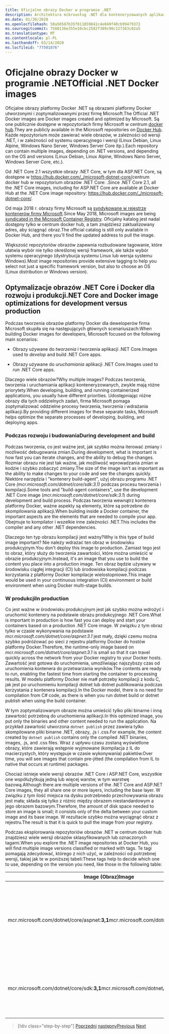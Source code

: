 ```yaml
---
title: Oficjalne obrazy Docker w programie .NET
description: Architektura mikrousług .NET dla konteneryzowanych aplikacji .NET | Oficjalne obrazy platformy Docker .NET
ms.date: 01/30/2020
ms.openlocfilehash: 50a50587b35f811859841c4e049f40cb99479372
ms.sourcegitcommit: 7588136e355e10cbc2582f389c90c127363c02a5
ms.translationtype: MT
ms.contentlocale: pl-PL
ms.lasthandoff: 03/14/2020
ms.locfileid: "77501876"
---
```

# <a name="official-net-docker-images"></a><span data-ttu-id="56808-103">Oficjalne obrazy Docker w programie .NET</span><span class="sxs-lookup"><span data-stu-id="56808-103">Official .NET Docker images</span></span>

<span data-ttu-id="56808-104">Oficjalne obrazy platformy Docker .NET są obrazami platformy Docker utworzonymi i zoptymalizowanymi przez firmę Microsoft.</span><span class="sxs-lookup"><span data-stu-id="56808-104">The Official .NET Docker images are Docker images created and optimized by Microsoft.</span></span> <span data-ttu-id="56808-105">Są one publicznie dostępne w repozytoriach firmy Microsoft w centrum [docker hub](https://hub.docker.com/u/microsoft/).</span><span class="sxs-lookup"><span data-stu-id="56808-105">They are publicly available in the Microsoft repositories on [Docker Hub](https://hub.docker.com/u/microsoft/).</span></span> <span data-ttu-id="56808-106">Każde repozytorium może zawierać wiele obrazów, w zależności od wersji .NET, i w zależności od systemu operacyjnego i wersji (Linux Debian, Linux Alpine, Windows Nano Server, Windows Server Core itp.).</span><span class="sxs-lookup"><span data-stu-id="56808-106">Each repository can contain multiple images, depending on .NET versions, and depending on the OS and versions (Linux Debian, Linux Alpine, Windows Nano Server, Windows Server Core, etc.).</span></span>

<span data-ttu-id="56808-107">Od .NET Core 2.1 wszystkie obrazy .NET Core, w tym dla ASP.NET Core, są dostępne w <https://hub.docker.com/_/microsoft-dotnet-core/>centrum docker hub w repozytorium obrazów .NET Core: .</span><span class="sxs-lookup"><span data-stu-id="56808-107">Since .NET Core 2.1, all the .NET Core images, including for ASP.NET Core are available at Docker Hub at the .NET Core image repository: <https://hub.docker.com/_/microsoft-dotnet-core/>.</span></span>

<span data-ttu-id="56808-108">Od maja 2018 r. obrazy firmy Microsoft są [syndykowane w rejestrze kontenerów firmy Microsoft](https://azure.microsoft.com/blog/microsoft-syndicates-container-catalog/).</span><span class="sxs-lookup"><span data-stu-id="56808-108">Since May 2018, Microsoft images are being [syndicated in the Microsoft Container Registry](https://azure.microsoft.com/blog/microsoft-syndicates-container-catalog/).</span></span> <span data-ttu-id="56808-109">Oficjalny katalog jest nadal dostępny tylko w centrum docker hub, a tam znajdziesz zaktualizowany adres, aby ściągnąć obraz.</span><span class="sxs-lookup"><span data-stu-id="56808-109">The official catalog is still only available in Docker Hub, and there you'll find the updated address to pull the image.</span></span>

<span data-ttu-id="56808-110">Większość repozytoriów obrazów zapewnia rozbudowane tagowanie, które ułatwia wybór nie tylko określonej wersji framework, ale także wybór systemu operacyjnego (dystrybucja systemu Linux lub wersja systemu Windows).</span><span class="sxs-lookup"><span data-stu-id="56808-110">Most image repositories provide extensive tagging to help you select not just a specific framework version, but also to choose an OS (Linux distribution or Windows version).</span></span>

## <a name="net-core-and-docker-image-optimizations-for-development-versus-production"></a><span data-ttu-id="56808-111">Optymalizacje obrazów .NET Core i Docker dla rozwoju i produkcji</span><span class="sxs-lookup"><span data-stu-id="56808-111">.NET Core and Docker image optimizations for development versus production</span></span>

<span data-ttu-id="56808-112">Podczas tworzenia obrazów platformy Docker dla deweloperów firma Microsoft skupiła się na następujących głównych scenariuszach:</span><span class="sxs-lookup"><span data-stu-id="56808-112">When building Docker images for developers, Microsoft focused on the following main scenarios:</span></span>

- <span data-ttu-id="56808-113">Obrazy używane do *tworzenia* i tworzenia aplikacji .NET Core.</span><span class="sxs-lookup"><span data-stu-id="56808-113">Images used to *develop* and build .NET Core apps.</span></span>

- <span data-ttu-id="56808-114">Obrazy używane do *uruchamiania* aplikacji .NET Core.</span><span class="sxs-lookup"><span data-stu-id="56808-114">Images used to *run* .NET Core apps.</span></span>

<span data-ttu-id="56808-115">Dlaczego wiele obrazów?</span><span class="sxs-lookup"><span data-stu-id="56808-115">Why multiple images?</span></span> <span data-ttu-id="56808-116">Podczas tworzenia, tworzenia i uruchamiania aplikacji konteneryzowanych, zwykle mają różne priorytety.</span><span class="sxs-lookup"><span data-stu-id="56808-116">When developing, building, and running containerized applications, you usually have different priorities.</span></span> <span data-ttu-id="56808-117">Udostępniając różne obrazy dla tych oddzielnych zadań, firma Microsoft pomaga zoptymalizować oddzielne procesy tworzenia, tworzenia i wdrażania aplikacji.</span><span class="sxs-lookup"><span data-stu-id="56808-117">By providing different images for these separate tasks, Microsoft helps optimize the separate processes of developing, building, and deploying apps.</span></span>

### <a name="during-development-and-build"></a><span data-ttu-id="56808-118">Podczas rozwoju i budowania</span><span class="sxs-lookup"><span data-stu-id="56808-118">During development and build</span></span>

<span data-ttu-id="56808-119">Podczas tworzenia, co jest ważne jest, jak szybko można iterować zmiany i możliwość debugowania zmian.</span><span class="sxs-lookup"><span data-stu-id="56808-119">During development, what is important is how fast you can iterate changes, and the ability to debug the changes.</span></span> <span data-ttu-id="56808-120">Rozmiar obrazu nie jest tak ważne, jak możliwość wprowadzania zmian w kodzie i szybko zobaczyć zmiany.</span><span class="sxs-lookup"><span data-stu-id="56808-120">The size of the image isn't as important as the ability to make changes to your code and see the changes quickly.</span></span> <span data-ttu-id="56808-121">Niektóre narzędzia i "kontenery build-agent", użyj obrazu programu .NET Core *(mcr.microsoft.com/dotnet/core/sdk:3.1)* podczas procesu tworzenia i kompilacji.</span><span class="sxs-lookup"><span data-stu-id="56808-121">Some tools and "build-agent containers", use the development .NET Core image (*mcr.microsoft.com/dotnet/core/sdk:3.1*) during development and build process.</span></span> <span data-ttu-id="56808-122">Podczas tworzenia wewnątrz kontenera platformy Docker, ważne aspekty są elementy, które są potrzebne do skompilowania aplikacji.</span><span class="sxs-lookup"><span data-stu-id="56808-122">When building inside a Docker container, the important aspects are the elements that are needed to compile your app.</span></span> <span data-ttu-id="56808-123">Obejmuje to kompilator i wszelkie inne zależności .NET.</span><span class="sxs-lookup"><span data-stu-id="56808-123">This includes the compiler and any other .NET dependencies.</span></span>

<span data-ttu-id="56808-124">Dlaczego ten typ obrazu kompilacji jest ważny?</span><span class="sxs-lookup"><span data-stu-id="56808-124">Why is this type of build image important?</span></span> <span data-ttu-id="56808-125">Nie należy wdrażać ten obraz w środowisku produkcyjnym.</span><span class="sxs-lookup"><span data-stu-id="56808-125">You don't deploy this image to production.</span></span> <span data-ttu-id="56808-126">Zamiast tego jest to obraz, który służy do tworzenia zawartości, które można umieścić w obrazie produkcyjnym.</span><span class="sxs-lookup"><span data-stu-id="56808-126">Instead, it's an image that you use to build the content you place into a production image.</span></span> <span data-ttu-id="56808-127">Ten obraz będzie używany w środowisku ciągłej integracji (CI) lub środowiska kompilacji podczas korzystania z platformy Docker kompilacje wielostopniowe.</span><span class="sxs-lookup"><span data-stu-id="56808-127">This image would be used in your continuous integration (CI) environment or build environment when using Docker multi-stage builds.</span></span>

### <a name="in-production"></a><span data-ttu-id="56808-128">W produkcji</span><span class="sxs-lookup"><span data-stu-id="56808-128">In production</span></span>

<span data-ttu-id="56808-129">Co jest ważne w środowisku produkcyjnym jest jak szybko można wdrożyć i uruchomić kontenery na podstawie obrazu produkcyjnego .NET Core.</span><span class="sxs-lookup"><span data-stu-id="56808-129">What is important in production is how fast you can deploy and start your containers based on a production .NET Core image.</span></span> <span data-ttu-id="56808-130">W związku z tym obraz tylko w czasie wykonywania na podstawie *mcr.microsoft.com/dotnet/core/aspnet:3.1* jest mały, dzięki czemu można szybko podróżować po sieci z rejestru platformy Docker do hostów platformy Docker.</span><span class="sxs-lookup"><span data-stu-id="56808-130">Therefore, the runtime-only image based on *mcr.microsoft.com/dotnet/core/aspnet:3.1* is small so that it can travel quickly across the network from your Docker registry to your Docker hosts.</span></span> <span data-ttu-id="56808-131">Zawartość jest gotowa do uruchomienia, umożliwiając najszybszy czas od uruchomienia kontenera do przetwarzania wyników.</span><span class="sxs-lookup"><span data-stu-id="56808-131">The contents are ready to run, enabling the fastest time from starting the container to processing results.</span></span> <span data-ttu-id="56808-132">W modelu platformy Docker nie ma\# potrzeby kompilacji z kodu C, jak jest po uruchomieniu kompilacji dotnet lub dotnet publikowania podczas korzystania z kontenera kompilacji.</span><span class="sxs-lookup"><span data-stu-id="56808-132">In the Docker model, there is no need for compilation from C\# code, as there is when you run dotnet build or dotnet publish when using the build container.</span></span>

<span data-ttu-id="56808-133">W tym zoptymalizowanym obrazie można umieścić tylko pliki binarne i inną zawartość potrzebną do uruchomienia aplikacji.</span><span class="sxs-lookup"><span data-stu-id="56808-133">In this optimized image, you put only the binaries and other content needed to run the application.</span></span> <span data-ttu-id="56808-134">Na przykład zawartość utworzona `dotnet publish` przez zawiera tylko skompilowane pliki binarne .NET, obrazy, .js i .css.</span><span class="sxs-lookup"><span data-stu-id="56808-134">For example, the content created by `dotnet publish` contains only the compiled .NET binaries, images, .js, and .css files.</span></span> <span data-ttu-id="56808-135">Wraz z upływu czasu zostaną wyświetlone obrazy, które zawierają wstępnie wyjmowane (kompilacja z IL do macierzystych, który występuje w czasie wykonywania) pakietów.</span><span class="sxs-lookup"><span data-stu-id="56808-135">Over time, you will see images that contain pre-jitted (the compilation from IL to native that occurs at runtime) packages.</span></span>

<span data-ttu-id="56808-136">Chociaż istnieje wiele wersji obrazów .NET Core i ASP.NET Core, wszystkie one współużytkują jedną lub więcej warstw, w tym warstwę bazową.</span><span class="sxs-lookup"><span data-stu-id="56808-136">Although there are multiple versions of the .NET Core and ASP.NET Core images, they all share one or more layers, including the base layer.</span></span> <span data-ttu-id="56808-137">W związku z tym ilość miejsca na dysku potrzebnedo przechowywania obrazu jest mała; składa się tylko z różnic między obrazem niestandardowym a jego obrazem bazowym.</span><span class="sxs-lookup"><span data-stu-id="56808-137">Therefore, the amount of disk space needed to store an image is small; it consists only of the delta between your custom image and its base image.</span></span> <span data-ttu-id="56808-138">W rezultacie szybko można wyciągnąć obraz z rejestru.</span><span class="sxs-lookup"><span data-stu-id="56808-138">The result is that it is quick to pull the image from your registry.</span></span>

<span data-ttu-id="56808-139">Podczas eksplorowania repozytoriów obrazów .NET w centrum docker hub znajdziesz wiele wersji obrazów sklasyfikowanych lub oznaczonych tagami.</span><span class="sxs-lookup"><span data-stu-id="56808-139">When you explore the .NET image repositories at Docker Hub, you will find multiple image versions classified or marked with tags.</span></span> <span data-ttu-id="56808-140">Te tagi pomagają zdecydować, którego z nich użyć, w zależności od potrzebnej wersji, takiej jak te w poniższej tabeli:</span><span class="sxs-lookup"><span data-stu-id="56808-140">These tags help to decide which one to use, depending on the version you need, like those in the following table:</span></span>

| <span data-ttu-id="56808-141">Image (Obraz)</span><span class="sxs-lookup"><span data-stu-id="56808-141">Image</span></span> | <span data-ttu-id="56808-142">Komentarze</span><span class="sxs-lookup"><span data-stu-id="56808-142">Comments</span></span> |
|-------|----------|
| <span data-ttu-id="56808-143">mcr.microsoft.com/dotnet/core/aspnet:**3,1**</span><span class="sxs-lookup"><span data-stu-id="56808-143">mcr.microsoft.com/dotnet/core/aspnet:**3.1**</span></span> | <span data-ttu-id="56808-144">ASP.NET Core, z tylko środowiska uruchomieniowego i ASP.NET optymalizacje rdzenia, w systemie Linux i Windows (multi-arch)</span><span class="sxs-lookup"><span data-stu-id="56808-144">ASP.NET Core, with runtime only and ASP.NET Core optimizations, on Linux and Windows (multi-arch)</span></span> |
| <span data-ttu-id="56808-145">mcr.microsoft.com/dotnet/core/sdk:**3,1**</span><span class="sxs-lookup"><span data-stu-id="56808-145">mcr.microsoft.com/dotnet/core/sdk:**3.1**</span></span> | <span data-ttu-id="56808-146">.NET Core, z dołączonymi zestawami SDK, w systemach Linux i Windows (multi-arch)</span><span class="sxs-lookup"><span data-stu-id="56808-146">.NET Core, with SDKs included, on Linux and Windows (multi-arch)</span></span> |

> [!div class="step-by-step"]
> <span data-ttu-id="56808-147">[Poprzedni](net-container-os-targets.md)
> [następny](../architect-microservice-container-applications/index.md)</span><span class="sxs-lookup"><span data-stu-id="56808-147">[Previous](net-container-os-targets.md)
[Next](../architect-microservice-container-applications/index.md)</span></span>
